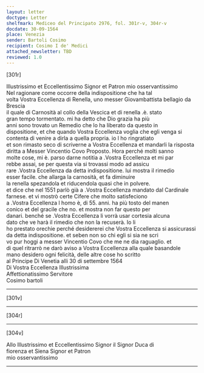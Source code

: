```yaml
---
layout: letter
doctype: Letter
shelfmark: Mediceo del Principato 2976, fol. 301r-v, 304r-v
docdate: 30-09-1564
place: Venezia
sender: Bartoli Cosimo
recipient: Cosimo I de' Medici
attached_newsletter: TBD
reviewed: 1.0
---
```


[301r]  
  
  
Illustrissimo et Eccellentissimo Signor et Patron mio osservantissimo  
Nel ragionare come occorre della indispositione che ha tal  
volta Vostra Eccellenza di Renella, uno messer Giovambattista bellagio da Brescia  
il quale di Carnosità al collo della Vescica et di renella .è. stato  
gran tempo tormentato. mi ha detto che Dio grazia ha più  
anni sono trovato un Remedio che lo ha liberato da questo in  
dispositione, et che quando Vostra Eccellenza voglia che egli venga si  
contenta di venire a dirla a quella propria. io l ho ringratiato  
et son rimasto seco di scriverne a Vostra Eccellenza et mandarli la risposta  
diritta a Messer Vincentio Covo Proposto. Hora perché molti sanno  
molte cose, mi è. parso darne notitia a .Vostra Eccellenza et mi par  
rebbe assai, se per questa via si trovassi modo ad assicu  
rare .Vostra Eccellenza da detta indispositione. lui mostra il rimedio  
esser facile. che allarga la carnosità, et fa diminuire  
la renella spezandola et riducendola quasi che in polvere.  
et dice che nel 1551 parlò già a .Vostra Eccellenza mandato dal Cardinale  
farnese. et vi mostrò certe Cifere che molto satisfeciono  
a .Vostra Eccellenza l homo è, di 55. anni. ha più tosto del manen  
conico et del gracile che no. et mostra non far questo per  
danari. benché se .Vostra Eccellenza li vorrà usar cortesia alcuna  
dato che ve harà il rimedio che non la recuserà. Io li  
ho prestato orechie perché desidererei che Vostra Eccellenza si assicurassi  
da detta indispositione. et seben non so chi egli si sia ne scri  
vo pur hoggi a messer Vincentio Covo che me ne dia raguaglio. et  
di quel ritrarrò ne darò aviso a Vostra Eccellenza alla quale basandole  
mano desidero ogni felicità, delle altre cose ho scritto  
al Principe Di Venetia alli 30 di settembre 1564  
Di Vostra Eccellenza Illustrissima  
Affettionatissimo Servitore  
Cosimo bartoli  
  
---  

[301v]  
  
  
  
---  

[304r]  
  
  
  
---  

[304v]  
  
  
Allo Illustrissimo et Eccellentissimo Signor il Signor Duca di  
fiorenza et Siena Signor et Patron  
mio osservantissimo   
  
---  

